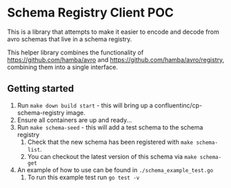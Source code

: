 # Schema Registry Client POC

This is a library that attempts to make it easier to encode and decode from avro schemas that live in a schema registry.

This helper library combines the functionality of https://github.com/hamba/avro and https://github.com/hamba/avro/registry, combining them into a single interface.

## Getting started

1. Run `make down build start` - this will bring up a confluentinc/cp-schema-registry image.
2. Ensure all containers are up and ready...
3. Run `make schema-seed` - this will add a test schema to the schema registry
    1. Check that the new schema has been registered with `make schema-list`.
    2. You can checkout the latest version of this schema via `make schema-get`
3. An example of how to use can be found in `./schema_example_test.go`
    1. To run this example test run `go test -v`